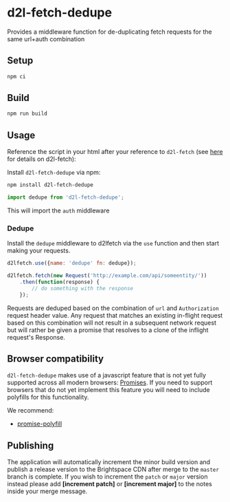 # d2l-fetch-dedupe
Provides a middleware function for de-duplicating fetch requests for the same url+auth combination

## Setup

```sh
npm ci
```

## Build

```sh
npm run build
```

## Usage

Reference the script in your html after your reference to `d2l-fetch` (see [here](https://github.com/Brightspace/d2l-fetch) for details on d2l-fetch):

Install `d2l-fetch-dedupe` via npm:
```sh
npm install d2l-fetch-dedupe
```

```javascript
import dedupe from 'd2l-fetch-dedupe';
```

This will import the `auth` middleware

### Dedupe

Install the `dedupe` middleware to d2lfetch via the `use` function and then start making your requests.

```js
d2lfetch.use({name: 'dedupe' fn: dedupe});

d2lfetch.fetch(new Request('http://example.com/api/someentity/'))
	.then(function(response) {
		// do something with the response
	});
```

Requests are deduped based on the combination of `url` and `Authorization` request header value.
Any request that matches an existing in-flight request based on this combination will not result
in a subsequent network request but will rather be given a promise that resolves to a clone of
the inflight request's Response.

## Browser compatibility

`d2l-fetch-dedupe` makes use of a javascript feature that is not yet fully supported across all modern browsers: [Promises](https://developer.mozilla.org/en/docs/Web/JavaScript/Reference/Global_Objects/Promise). If you need to support browsers that do not yet implement this feature you will need to include polyfills for this functionality.

We recommend:

* [promise-polyfill](https://github.com/PolymerLabs/promise-polyfill/)

## Publishing

The application will automatically increment the minor build version and publish a release version to the Brightspace CDN after merge to the `master` branch is complete. If you wish to increment the `patch` or `major` version instead please add **[increment patch]** or **[increment major]** to the notes inside your merge message.
